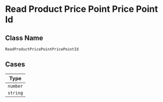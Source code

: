 
# Read Product Price Point Price Point Id

## Class Name

`ReadProductPricePointPricePointId`

## Cases

| Type |
|  --- |
| `number` |
| `string` |

